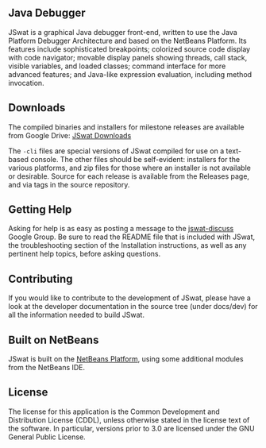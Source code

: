 ## Java Debugger ##

JSwat is a graphical Java debugger front-end, written to use the Java
Platform Debugger Architecture and based on the NetBeans Platform. Its
features include sophisticated breakpoints; colorized source code display
with code navigator; movable display panels showing threads, call stack,
visible variables, and loaded classes; command interface for more advanced
features; and Java-like expression evaluation, including method invocation.

## Downloads ##

The compiled binaries and installers for milestone releases are available from
Google Drive: [JSwat Downloads](https://drive.google.com/folderview?id=0B8-CbCFlTA3nOVhZREhIcXBvT2c&usp=sharing)

The `-cli` files are special versions of JSwat compiled for use on a text-
based console. The other files should be self-evident: installers for the
various platforms, and zip files for those where an installer is not
available or desirable. Source for each release is available from the
Releases page, and via tags in the source repository.

## Getting Help ##

Asking for help is as easy as posting a message to the
[jswat-discuss](https://groups.google.com/forum/#!forum/jswat-discuss) Google
Group. Be sure to read the README file that is included with JSwat, the
troubleshooting section of the Installation instructions, as well as any
pertinent help topics, before asking questions.

## Contributing ##

If you would like to contribute to the development of JSwat, please have a
look at the developer documentation in the source tree (under docs/dev) for
all the information needed to build JSwat.

## Built on NetBeans ##

JSwat is built on the [NetBeans Platform](https://netbeans.org/features/platform/),
using some additional modules from the NetBeans IDE.

## License ##

The license for this application is the Common Development and Distribution
License (CDDL), unless otherwise stated in the license text of the software.
In particular, versions prior to 3.0 are licensed under the GNU General Public
License.
